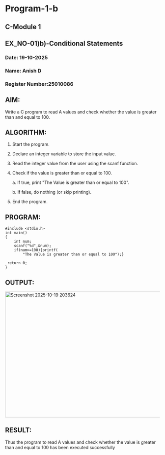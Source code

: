 # Program-1-b
## C-Module 1
## EX_NO-01)b)-Conditional Statements
### Date: 19-10-2025
### Name: Anish D
### Register Number:25010086
## AIM:
Write a C program to read A values and check whether the value is greater than and equal to 100. 
## ALGORITHM:
1. Start the program.
2. Declare an integer variable to store the input value.
3. Read the integer value from the user using the scanf function.
4. Check if the value is greater than or equal to 100.

   a. If true, print "The Value is greater than or equal to 100".

    b. If false, do nothing (or skip printing).
6. End the program.
## PROGRAM:
```
#include <stdio.h>
int main()
{
    int num;
    scanf("%d",&num);
    if(num>=100){printf(
        "The Value is greater than or equal to 100");}
    
 return 0;   
}
```
## OUTPUT:
<img width="1169" height="408" alt="Screenshot 2025-10-19 203624" src="https://github.com/user-attachments/assets/57566734-83c5-4b20-b565-ba555c8d1a34" />


## RESULT:
Thus the program to read A values and check whether the value is greater than and equal to 100
has been executed successfully
